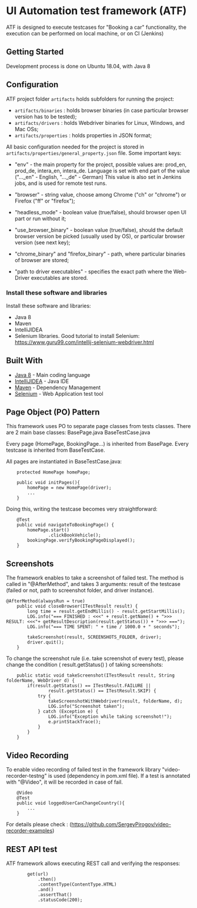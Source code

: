 # UI Automation test framework (ATF)

ATF is designed to execute testcases for "Booking a car" functionality, the execution can be performed on local machine,
or on CI (Jenkins)


## Getting Started

Development process is done on Ubuntu 18.04, with Java 8


## Configuration

ATF project folder ```artifacts``` holds subfolders for running the project:
  - ```artifacts/binaries``` : holds browser binaries (in case particular browser version has to be tested);
  - ```artifacts/drivers``` : holds Webdriver binaries for Linux, Windows, and Mac OSs;
  - ```artifacts/properties``` : holds properties in JSON format;

All basic configuration needed for the project is stored in ```artifacts/properties/general_property.json``` file.
Some important keys:
  - "env" - the main property for the project, possible values are: prod_en, prod_de, intera_en, intera_de.
  Language is set with end part of the value ("..._en" - English, "..._de" - German)
  This value is also set in Jenkins jobs, and is used for remote test runs.
  
  - "browser" - string value, choose among Chrome ("ch" or "chrome") or Firefox ("ff" or "firefox");
  - "headless_mode" - boolean value (true/false), should browser open UI part or run without it;
  - "use_browser_binary" - boolean value (true/false), should the default browser version be picked (usually used by OS), or particular browser version (see next key);
  - "chrome_binary" and "firefox_binary" - path, where particular binaries of browser are stored;
  - "path to driver executables" - specifies the exact path where the Web-Driver executables are stored.



### Install these software and libraries

Install these software and libraries:
  - Java 8
  - Maven
  - IntelliJIDEA
  - Selenium libraries. Good tutorial to install Selenium:
    https://www.guru99.com/intellij-selenium-webdriver.html


## Built With

* [Java 8](https://java.com) - Main coding language
* [IntelliJIDEA](https://www.jetbrains.com/idea/) - Java IDE
* [Maven](https://maven.apache.org/) - Dependency Management
* [Selenium](https://www.seleniumhq.org/) - Web Application test tool


## Page Object (PO) Pattern

This framework uses PO to separate page classes from tests classes.
There are 2 main base classes:
    BasePage.java
    BaseTestCase.java

Every page (HomePage, BookingPage...) is inherited from BasePage.
Every testcase is inherited from BaseTestCase.

All pages are instantiated in BaseTestCase.java:

```
    protected HomePage homePage;
    
    public void initPages(){
        homePage = new HomePage(driver);
        ...
    }
```

Doing this, writing the testcase becomes very straightforward:

```
    @Test
    public void navigateToBookingPage() {
        homePage.start()
                .clickBookVehicle();
        bookingPage.verifyBookingPageDisplayed();
    }
```

## Screenshots

The framework enables to take a screenshot of failed test.
The method is called in "@AfterMethod", and takes 3 arguments: result of the testcase (failed or not, path to screenshot folder, and driver instance).


```
@AfterMethod(alwaysRun = true)
    public void closeBrowser(ITestResult result) {
        long time = result.getEndMillis() - result.getStartMillis();
        LOG.info("=== FINISHED : <<<" + result.getName() + ">>>  RESULT: <<<"+ getResultDescription(result.getStatus()) + ">>> ===");
        LOG.info("=== TIME SPENT: " + time / 1000.0 + " seconds");

        takeScreenshot(result, SCREENSHOTS_FOLDER, driver);
        driver.quit();
    }
```

To change the screenshot rule (i.e. take screenshot of every test), please change the condition ( result.getStatus() ) of taking screenshots:

```
    public static void takeScreenshot(ITestResult result, String folderName, WebDriver d) {
        if(result.getStatus() == ITestResult.FAILURE ||
                result.getStatus() == ITestResult.SKIP) {
            try {
                takeScreenshotWithWebdriver(result, folderName, d);
                LOG.info("Screenshot taken");
            } catch (Exception e) {
                LOG.info("Exception while taking screenshot!");
                e.printStackTrace();
            }
        }
    }
```


## Video Recording

To enable video recording of failed test in the framework library "video-recorder-testng" is used (dependency in pom.xml file). If a test is annotated with "@Video", it will be recorded in case of fail.

```
    @Video
    @Test
    public void loggedUserCanChangeCountry(){
        ...
    }
```

For details please check : 
(https://github.com/SergeyPirogov/video-recorder-examples)


## REST API test

ATF framework allows executing REST call and verifying the responses:

```
        get(url)
            .then()
            .contentType(ContentType.HTML)
            .and()
            .assertThat()
            .statusCode(200);
```